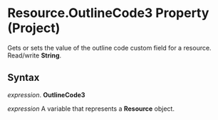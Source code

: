 
# Resource.OutlineCode3 Property (Project)

 Gets or sets the value of the outline code custom field for a resource. Read/write **String**.


## Syntax

 _expression_. **OutlineCode3**

 _expression_ A variable that represents a **Resource** object.

